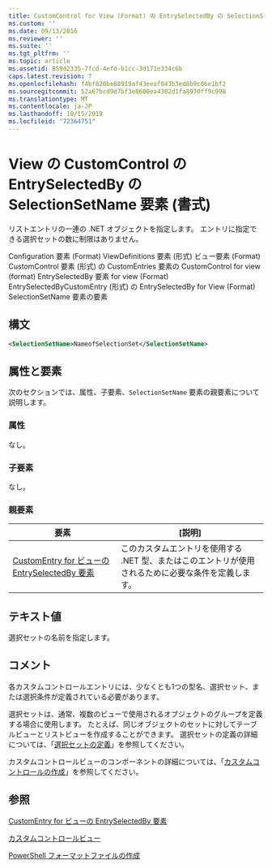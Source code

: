```yaml
---
title: CustomControl for View (Format) の EntrySelectedBy の SelectionSetName 要素Microsoft Docs
ms.custom: ''
ms.date: 09/13/2016
ms.reviewer: ''
ms.suite: ''
ms.tgt_pltfrm: ''
ms.topic: article
ms.assetid: 859d2335-7fcd-4efd-b1cc-3d171e334c6b
caps.latest.revision: 7
ms.openlocfilehash: f4bf820be88919af43eeaf043b3ed8b9c06e1bf2
ms.sourcegitcommit: 52a67bcd9d7bf3e8600ea4302d1fa8970ff9c998
ms.translationtype: MT
ms.contentlocale: ja-JP
ms.lasthandoff: 10/15/2019
ms.locfileid: "72364751"
---
```

# <a name="selectionsetname-element-for-entryselectedby-for-customcontrol-for-view-format"></a>View の CustomControl の EntrySelectedBy の SelectionSetName 要素 (書式)

リストエントリの一連の .NET オブジェクトを指定します。 エントリに指定できる選択セットの数に制限はありません。

Configuration 要素 (Format) ViewDefinitions 要素 (形式) ビュー要素 (Format) CustomControl 要素 (形式) の CustomEntries 要素の CustomControl for view (format) EntrySelectedBy 要素 for view (Format) EntrySelectedByCustomEntry (形式) の EntrySelectedBy for View (Format) SelectionSetName 要素の要素

## <a name="syntax"></a>構文

```xml
<SelectionSetName>NameofSelectionSet</SelectionSetName>
```

## <a name="attributes-and-elements"></a>属性と要素

次のセクションでは、属性、子要素、`SelectionSetName` 要素の親要素について説明します。

### <a name="attributes"></a>属性

なし。

### <a name="child-elements"></a>子要素

なし。

### <a name="parent-elements"></a>親要素

|要素|[説明]|
|-------------|-----------------|
|[CustomEntry for ビューの EntrySelectedBy 要素](./entryselectedby-element-for-customentry-for-customcontrol-for-view-format.md)|このカスタムエントリを使用する .NET 型、またはこのエントリが使用されるために必要な条件を定義します。|

## <a name="text-value"></a>テキスト値

選択セットの名前を指定します。

## <a name="remarks"></a>コメント

各カスタムコントロールエントリには、少なくとも1つの型名、選択セット、または選択条件が定義されている必要があります。

選択セットは、通常、複数のビューで使用されるオブジェクトのグループを定義する場合に使用します。 たとえば、同じオブジェクトのセットに対してテーブルビューとリストビューを作成することができます。 選択セットの定義の詳細については、「[選択セットの定義](./defining-selection-sets.md)」を参照してください。

カスタムコントロールビューのコンポーネントの詳細については、「[カスタムコントロールの作成](./creating-custom-controls.md)」を参照してください。

## <a name="see-also"></a>参照

[CustomEntry for ビューの EntrySelectedBy 要素](./entryselectedby-element-for-customentry-for-customcontrol-for-view-format.md)

[カスタムコントロールビュー](./creating-custom-controls.md)

[PowerShell フォーマットファイルの作成](./writing-a-powershell-formatting-file.md)
